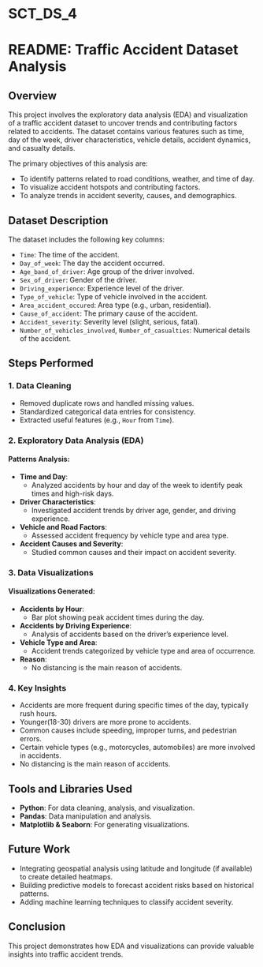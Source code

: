# SCT_DS_4
# README: Traffic Accident Dataset Analysis

## Overview
This project involves the exploratory data analysis (EDA) and visualization of a traffic accident dataset to uncover trends and contributing factors related to accidents. The dataset contains various features such as time, day of the week, driver characteristics, vehicle details, accident dynamics, and casualty details.

The primary objectives of this analysis are:
- To identify patterns related to road conditions, weather, and time of day.
- To visualize accident hotspots and contributing factors.
- To analyze trends in accident severity, causes, and demographics.

## Dataset Description
The dataset includes the following key columns:
- `Time`: The time of the accident.
- `Day_of_week`: The day the accident occurred.
- `Age_band_of_driver`: Age group of the driver involved.
- `Sex_of_driver`: Gender of the driver.
- `Driving_experience`: Experience level of the driver.
- `Type_of_vehicle`: Type of vehicle involved in the accident.
- `Area_accident_occured`: Area type (e.g., urban, residential).
- `Cause_of_accident`: The primary cause of the accident.
- `Accident_severity`: Severity level (slight, serious, fatal).
- `Number_of_vehicles_involved`, `Number_of_casualties`: Numerical details of the accident.

## Steps Performed

### 1. Data Cleaning
- Removed duplicate rows and handled missing values.
- Standardized categorical data entries for consistency.
- Extracted useful features (e.g., `Hour` from `Time`).

### 2. Exploratory Data Analysis (EDA)
#### Patterns Analysis:
- **Time and Day**:
  - Analyzed accidents by hour and day of the week to identify peak times and high-risk days.
- **Driver Characteristics**:
  - Investigated accident trends by driver age, gender, and driving experience.
- **Vehicle and Road Factors**:
  - Assessed accident frequency by vehicle type and area type.
- **Accident Causes and Severity**:
  - Studied common causes and their impact on accident severity.

### 3. Data Visualizations
#### Visualizations Generated:
- **Accidents by Hour**:
  - Bar plot showing peak accident times during the day.
- **Accidents by Driving Experience**:
  - Analysis of accidents based on the driver’s experience level.
- **Vehicle Type and Area**:
  - Accident trends categorized by vehicle type and area of occurrence.
- **Reason**:
  -  No distancing is the main reason of accidents.


### 4. Key Insights
- Accidents are more frequent during specific times of the day, typically rush hours.
- Younger(18-30) drivers are more prone to accidents.
- Common causes include speeding, improper turns, and pedestrian errors.
- Certain vehicle types (e.g., motorcycles, automobiles) are more involved in accidents.
- No distancing is the main reason of accidents.
## Tools and Libraries Used
- **Python**: For data cleaning, analysis, and visualization.
- **Pandas**: Data manipulation and analysis.
- **Matplotlib & Seaborn**: For generating visualizations.

## Future Work
- Integrating geospatial analysis using latitude and longitude (if available) to create detailed heatmaps.
- Building predictive models to forecast accident risks based on historical patterns.
- Adding machine learning techniques to classify accident severity.

## Conclusion
This project demonstrates how EDA and visualizations can provide valuable insights into traffic accident trends.

